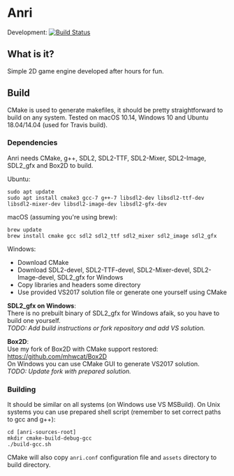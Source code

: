 # Anri
Development: [![Build Status](https://travis-ci.org/mhwcat/anri.svg?branch=development)](https://travis-ci.org/mhwcat/anri)
## What is it? 
Simple 2D game engine developed after hours for fun.

## Build
CMake is used to generate makefiles, it should be pretty straightforward to build on any system.
Tested on macOS 10.14, Windows 10 and Ubuntu 18.04/14.04 (used for Travis build).  
### Dependencies
Anri needs CMake, g++, SDL2, SDL2-TTF, SDL2-Mixer, SDL2-Image, SDL2_gfx and Box2D to build.

Ubuntu:
```
sudo apt update
sudo apt install cmake3 gcc-7 g++-7 libsdl2-dev libsdl2-ttf-dev libsdl2-mixer-dev libsdl2-image-dev libsdl2-gfx-dev
```
macOS (assuming you're using brew):
```
brew update
brew install cmake gcc sdl2 sdl2_ttf sdl2_mixer sdl2_image sdl2_gfx
```
Windows:
* Download CMake 
* Download SDL2-devel, SDL2-TTF-devel, SDL2-Mixer-devel, SDL2-Image-devel, SDL2_gfx for Windows
* Copy libraries and headers some directory
* Use provided VS2017 solution file or generate one yourself using CMake  

**SDL2_gfx on Windows**:  
There is no prebuilt binary of SDL2_gfx for Windows afaik, so you have to build one yourself.  
*TODO: Add build instructions or fork repository and add VS solution.*

**Box2D**:  
Use my fork of Box2D with CMake support restored: https://github.com/mhwcat/Box2D  
On Windows you can use CMake GUI to generate VS2017 solution.  
*TODO: Update fork with prepared solution.*

### Building
It should be similar on all systems (on Windows use VS MSBuild). On Unix systems you can use prepared shell script (remember to set correct paths to gcc and g++):
```
cd [anri-sources-root]
mkdir cmake-build-debug-gcc
./build-gcc.sh
```
CMake will also copy `anri.conf` configuration file and `assets` directory to build directory.